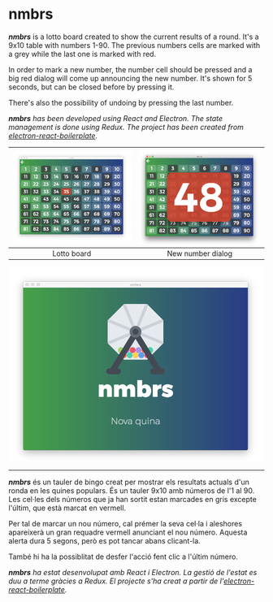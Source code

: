 # nmbrs

***nmbrs*** is a lotto board created to show the current results of a round. It's a 9x10 table with numbers 1-90. The previous numbers cells are marked with a grey while the last one is marked with red.

In order to mark a new number, the number cell should be pressed and a big red dialog will come up announcing the new number. It's shown for 5 seconds, but can be closed before by pressing it.

There's also the possibility of undoing by pressing the last number.

***nmbrs*** *has been developed using React and Electron. The state management is done using Redux. The project has been created from [electron-react-boilerplate](https://github.com/chentsulin/electron-react-boilerplate).*

![](resources/tauler.png)     |  ![](resources/alerta.png)
:----------------------------:|:----------------------------:
Lotto board                   | New number dialog

![](resources/inici.png)

---

***nmbrs*** és un tauler de bingo creat per mostrar els resultats actuals d'un ronda en les quines populars. És un tauler 9x10 amb números de l'1 al 90. Les cel·les dels números que ja han sortit estan marcades en gris excepte l'últim, que està marcat en vermell.

Per tal de marcar un nou número, cal prémer la seva cel·la i aleshores apareixerà un gran requadre vermell anunciant el nou número. Aquesta alerta dura 5 segons, però es pot tancar abans clicant-la.

També hi ha la possiblitat de desfer l'acció fent clic a l'últim número.

***nmbrs*** *ha estat desenvolupat amb React i Electron. La gestió de l'estat es duu a terme gràcies a Redux. El projecte s'ha creat a partir de l'[electron-react-boilerplate](https://github.com/chentsulin/electron-react-boilerplate).*

